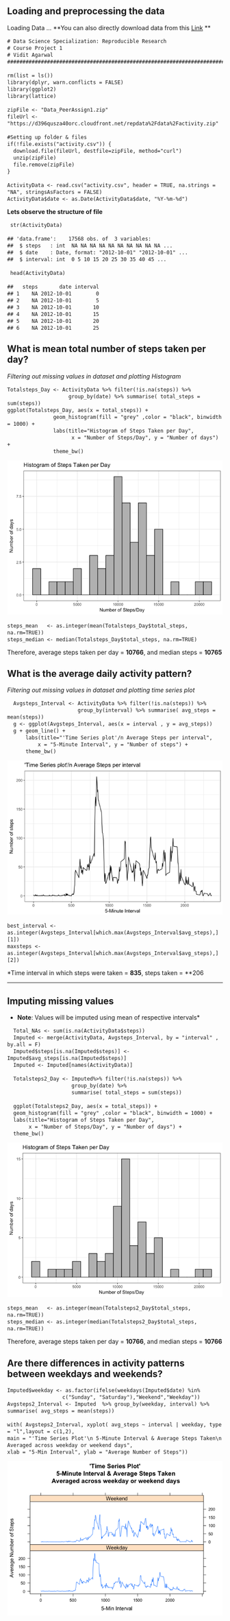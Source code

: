 Loading and preprocessing the data
----------------------------------

Loading Data ... **You can also directly download data from this
[Link](https://d396qusza40orc.cloudfront.net/repdata%2Fdata%2Factivity.zip "Link")
**

    # Data Science Specialization: Reproducible Research
    # Course Project 1
    # Vidit Agarwal
    ################################################################################

    rm(list = ls())
    library(dplyr, warn.conflicts = FALSE)
    library(ggplot2)
    library(lattice)

    zipFile <- "Data_PeerAssign1.zip"
    fileUrl <- "https://d396qusza40orc.cloudfront.net/repdata%2Fdata%2Factivity.zip"

    #Setting up folder & files
    if(!file.exists("activity.csv")) {
      download.file(fileUrl, destfile=zipFile, method="curl")
      unzip(zipFile)
      file.remove(zipFile)
    }

    ActivityData <- read.csv("activity.csv", header = TRUE, na.strings = "NA", stringsAsFactors = FALSE) 
    ActivityData$date <- as.Date(ActivityData$date, "%Y-%m-%d")

**Lets observe the structure of file**

     str(ActivityData)  

    ## 'data.frame':    17568 obs. of  3 variables:
    ##  $ steps   : int  NA NA NA NA NA NA NA NA NA NA ...
    ##  $ date    : Date, format: "2012-10-01" "2012-10-01" ...
    ##  $ interval: int  0 5 10 15 20 25 30 35 40 45 ...

     head(ActivityData)  

    ##   steps       date interval
    ## 1    NA 2012-10-01        0
    ## 2    NA 2012-10-01        5
    ## 3    NA 2012-10-01       10
    ## 4    NA 2012-10-01       15
    ## 5    NA 2012-10-01       20
    ## 6    NA 2012-10-01       25

What is mean total number of steps taken per day?
-------------------------------------------------

*Filtering out missing values in dataset and plotting Histogram*

    Totalsteps_Day <- ActivityData %>% filter(!is.na(steps)) %>% 
                        group_by(date) %>% summarise( total_steps = sum(steps))
    ggplot(Totalsteps_Day, aes(x = total_steps)) + 
                   geom_histogram(fill = "grey" ,color = "black", binwidth = 1000) + 
                   labs(title="Histogram of Steps Taken per Day", 
                         x = "Number of Steps/Day", y = "Number of days") +
                   theme_bw()

![](PA1_template_files/figure-markdown_strict/totalstep-1.png)

    steps_mean   <- as.integer(mean(Totalsteps_Day$total_steps, na.rm=TRUE))
    steps_median <- median(Totalsteps_Day$total_steps, na.rm=TRUE)

Therefore, average steps taken per day = **10766**, and median steps =
**10765**

What is the average daily activity pattern?
-------------------------------------------

*Filtering out missing values in dataset and plotting time series plot*

      Avgsteps_Interval <- ActivityData %>% filter(!is.na(steps)) %>% 
                           group_by(interval) %>% summarise( avg_steps = mean(steps))
      g <- ggplot(Avgsteps_Interval, aes(x = interval , y = avg_steps)) 
      g + geom_line() + 
          labs(title="'Time Series plot'/n Average Steps per interval", 
              x = "5-Minute Interval", y = "Number of steps") +
          theme_bw()

![](PA1_template_files/figure-markdown_strict/totalstep2-1.png)

    best_interval <- as.integer(Avgsteps_Interval[which.max(Avgsteps_Interval$avg_steps),][1])
    maxsteps <- as.integer(Avgsteps_Interval[which.max(Avgsteps_Interval$avg_steps),][2])

*Time interval in which steps were taken = **835**, steps taken = **206
** *

Imputing missing values
-----------------------

-   **Note**: Values will be imputed using mean of respective
    intervals\*

<!-- -->

      Total_NAs <- sum(is.na(ActivityData$steps))
      Imputed <- merge(ActivityData, Avgsteps_Interval, by = "interval" , by.all = F) 
      Imputed$steps[is.na(Imputed$steps)] <- Imputed$avg_steps[is.na(Imputed$steps)]
      Imputed <- Imputed[names(ActivityData)]

      Totalsteps2_Day <- Imputed%>% filter(!is.na(steps)) %>% 
                         group_by(date) %>% 
                         summarise( total_steps = sum(steps))
      
      ggplot(Totalsteps2_Day, aes(x = total_steps)) + 
      geom_histogram(fill = "grey" ,color = "black", binwidth = 1000) + 
      labs(title="Histogram of Steps Taken per Day", 
           x = "Number of Steps/Day", y = "Number of days") +
      theme_bw()

![](PA1_template_files/figure-markdown_strict/impute-1.png)

    steps_mean   <- as.integer(mean(Totalsteps2_Day$total_steps, na.rm=TRUE))
    steps_median <- as.integer(median(Totalsteps2_Day$total_steps, na.rm=TRUE))

Therefore, average steps taken per day = **10766**, and median steps =
**10766**

Are there differences in activity patterns between weekdays and weekends?
-------------------------------------------------------------------------

    Imputed$weekday <- as.factor(ifelse(weekdays(Imputed$date) %in% 
                      c("Sunday", "Saturday"),"Weekend","Weekday"))
    Avgsteps2_Interval <- Imputed  %>% group_by(weekday, interval) %>% summarise( avg_steps = mean(steps))

    with( Avgsteps2_Interval, xyplot( avg_steps ~ interval | weekday, type = "l",layout = c(1,2), 
    main = "'Time Series Plot'\n 5-Minute Interval & Average Steps Taken\n Averaged across weekday or weekend days",
    xlab = "5-Min Interval", ylab = "Average Number of Steps"))

![](PA1_template_files/figure-markdown_strict/impute2-1.png)
